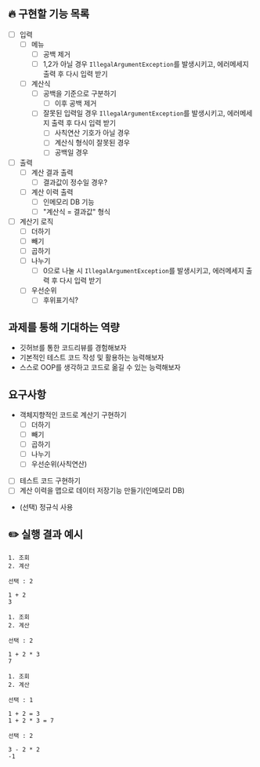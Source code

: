 ## 🔥 구현할 기능 목록

- [ ] 입력
    - [ ] 메뉴
        - [ ] 공백 제거
        - [ ] 1,2가 아닐 경우 `IllegalArgumentException`를 발생시키고, 에러메세지 출력 후 다시 입력 받기
    - [ ] 계산식
        - [ ] 공백을 기준으로 구분하기
            - [ ] 이후 공백 제거
        - [ ] 잘못된 입력일 경우 `IllegalArgumentException`를 발생시키고, 에러메세지 출력 후 다시 입력 받기
            - [ ] 사칙연산 기호가 아닐 경우
            - [ ] 계산식 형식이 잘못된 경우
            - [ ] 공백일 경우
- [ ] 출력
    - [ ] 계산 결과 출력
        - [ ] 결과값이 정수일 경우?
    - [ ] 계산 이력 출력
        - [ ] 인메모리 DB 기능
        - [ ] "계산식 = 결과값" 형식
- [ ] 계산기 로직
    - [ ] 더하기
    - [ ] 빼기
    - [ ] 곱하기
    - [ ] 나누기
        - [ ] 0으로 나눌 시 `IllegalArgumentException`를 발생시키고, 에러메세지 출력 후 다시 입력 받기
    - [ ] 우선순위
        - [ ] 후위표기식?

## 과제를 통해 기대하는 역량

- 깃허브를 통한 코드리뷰를 경험해보자
- 기본적인 테스트 코드 작성 및 활용하는 능력해보자
- 스스로 OOP를 생각하고 코드로 옮길 수 있는 능력해보자

## 요구사항

- 객체지향적인 코드로 계산기 구현하기
    - [ ]  더하기
    - [ ]  빼기
    - [ ]  곱하기
    - [ ]  나누기
    - [ ]  우선순위(사칙연산)
- [ ]  테스트 코드 구현하기
- [ ]  계산 이력을 맵으로 데이터 저장기능 만들기(인메모리 DB)
- (선택) 정규식 사용

## ✏️ 실행 결과 예시

```
1. 조회
2. 계산

선택 : 2

1 + 2
3

1. 조회
2. 계산

선택 : 2

1 + 2 * 3
7

1. 조회
2. 계산

선택 : 1

1 + 2 = 3
1 + 2 * 3 = 7

선택 : 2

3 - 2 * 2
-1
```
